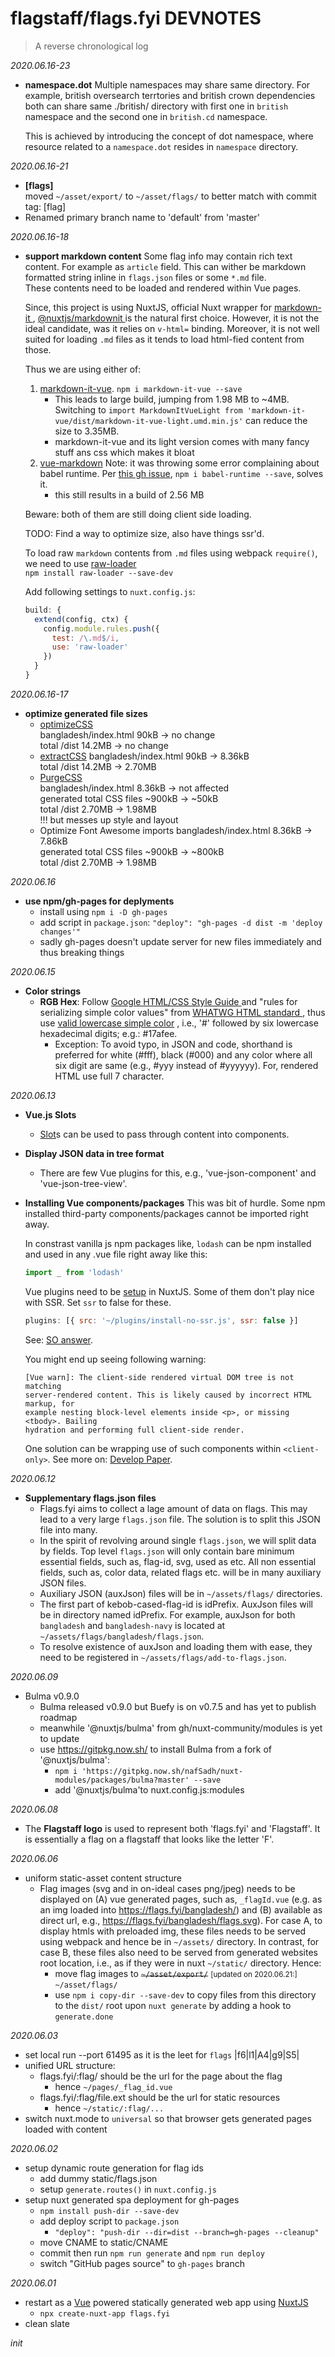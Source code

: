 # flagstaff/flags.fyi DEVNOTES

> A reverse chronological log

_2020.06.16-23_

- **namespace.dot**
  Multiple namespaces may share same directory. For example, british oversearch
  terrtories and british crown dependencies both can share same ./british/
  directory with first one in `british` namespace and the second one in
  `british.cd` namespace.

  This is achieved by introducing the concept of dot namespace, where
  resource related to a `namespace.dot` resides in `namespace` directory.

_2020.06.16-21_

- **[flags]**  
  moved `~/asset/export/` to `~/asset/flags/` to better match with commit tag:
  [flag]
- Renamed primary branch name to 'default' from 'master'

_2020.06.16-18_

- **support markdown content**
  Some flag info may contain rich text content. For example as `article` field.
  This can wither be markdown formatted string inline in `flags.json` files or
  some `*.md` file.  
   These contents need to be loaded and rendered within Vue pages.

  Since, this project is using NuxtJS, official Nuxt wrapper for [markdown-it
  ](https://github.com/markdown-it/markdown-it), [@nuxtjs/markdownit
  ](https://github.com/nuxt-community/modules/tree/master/packages/markdownit)
  is the natural first choice. However, it is not the ideal candidate, was it
  relies on `v-html=` binding. Moreover, it is not well suited for loading `.md`
  files as it tends to load html-fied content from those.

  Thus we are using either of:

  1. [markdown-it-vue](https://github.com/ravenq/markdown-it-vue).
     `npm i markdown-it-vue --save`
     - This leads to large build, jumping from 1.98 MB to ~4MB. Switching to
       `import MarkdownItVueLight from 'markdown-it-vue/dist/markdown-it-vue-light.umd.min.js'`
       can reduce the size to 3.35MB.
     - markdown-it-vue and its light version comes with many fancy stuff ans css
       which makes it bloat
  2. [vue-markdown](https://www.npmjs.com/package/vue-markdown)
     Note: it was throwing some error complaining about babel runtime.
     Per [this gh issue](https://github.com/miaolz123/vue-markdown/issues/18),
     `npm i babel-runtime --save`, solves it.
     - this still results in a build of 2.56 MB

  Beware: both of them are still doing client side loading.

  TODO: Find a way to optimize size, also have things ssr'd.

  To load raw `markdown` contents from `.md` files using webpack `require()`,
  we need to use [raw-loader](https://webpack.js.org/loaders/raw-loader/)  
  `npm install raw-loader --save-dev`

  Add following settings to `nuxt.config.js`:

  ```js
  build: {
    extend(config, ctx) {
      config.module.rules.push({
        test: /\.md$/i,
        use: 'raw-loader'
      })
    }
  }
  ```

_2020.06.16-17_

- **optimize generated file sizes**
  - [optimizeCSS](https://nuxtjs.org/api/configuration-build/#optimizecss)  
    bangladesh/index.html 90kB -> no change  
    total /dist 14.2MB -> no change
  - [extractCSS](https://nuxtjs.org/api/configuration-build/#extractcss)
    bangladesh/index.html 90kB -> 8.36kB  
    total /dist 14.2MB -> 2.70MB
  - [PurgeCSS](https://github.com/Developmint/nuxt-purgecss)  
    bangladesh/index.html 8.36kB -> not affected  
    generated total CSS files ~900kB -> ~50kB  
    total /dist 2.70MB -> 1.98MB  
    !!! but messes up style and layout
  - Optimize Font Awesome imports
    bangladesh/index.html 8.36kB -> 7.86kB  
    generated total CSS files ~900kB -> ~800kB  
    total /dist 2.70MB -> 1.98MB

_2020.06.16_

- **use npm/gh-pages for deplyments**
  - install using `npm i -D gh-pages`
  - add script in `package.json`:
    `"deploy": "gh-pages -d dist -m 'deploy changes'"`
  - sadly gh-pages doesn't update server for new files immediately and thus
    breaking things

_2020.06.15_

- **Color strings**
  - **RGB Hex**: Follow [Google HTML/CSS Style Guide
    ](https://google.github.io/styleguide/htmlcssguide.html#Capitalization) and
    "rules for serializing simple color values" from [WHATWG HTML standard
    ](https://html.spec.whatwg.org/#colours), thus use [valid lowercase simple
    color](https://html.spec.whatwg.org/#valid-lowercase-simple-colour)
    , i.e., '#' followed by six lowercase hexadecimal digits; e.g.: #17afee.
    - Exception: To avoid typo, in JSON and code, shorthand is preferred for
      white (#fff), black (#000) and any color where all six digit are same
      (e.g., #yyy instead of #yyyyyy). For, rendered HTML use full 7 character.

_2020.06.13_

- **Vue.js Slots**

  - [Slot](https://vuejs.org/v2/guide/components-slots.html)s can be used to pass
    through content into components.

- **Display JSON data in tree format**

  - There are few Vue plugins for this, e.g., 'vue-json-component' and
    'vue-json-tree-view'.

- **Installing Vue components/packages**
  This was bit of hurdle. Some npm installed third-party components/packages
  cannot be imported right away.

  In constrast vanilla js npm packages like, `lodash` can be npm installed and
  used in any .vue file right away like this:

  ```js
  import _ from 'lodash'
  ```

  Vue plugins need to be [setup](https://nuxtjs.org/guide/plugins/#vue-plugins) in
  NuxtJS. Some of them don't play nice with SSR. Set `ssr` to false for these.

  ```js
  plugins: [{ src: '~/plugins/install-no-ssr.js', ssr: false }]
  ```

  See: [SO answer](https://stackoverflow.com/q/54525838/).

  You might end up seeing following warning:

  ```
  [Vue warn]: The client-side rendered virtual DOM tree is not matching
  server-rendered content. This is likely caused by incorrect HTML markup, for
  example nesting block-level elements inside <p>, or missing <tbody>. Bailing
  hydration and performing full client-side render.
  ```

  One solution can be wrapping use of such components within `<client-only>`.
  See more on:
  [Develop Paper](https://developpaper.com/a-common-error-warning-for-nuxt-js/).

_2020.06.12_

- **Supplementary flags.json files**
  - Flags.fyi aims to collect a lage amount of data on flags. This may lead to
    a very large `flags.json` file. The solution is to split this JSON file into
    many.
  - In the spirit of revolving around single `flags.json`, we will split data by
    fields. Top level `flags.json` will only contain bare minimum essential
    fields, such as, flag-id, svg, used as etc. All non essential fields, such
    as, color data, related flags etc. will be in many auxiliary JSON files.
  - Auxiliary JSON (auxJson) files will be in `~/assets/flags/` directories.
  - The first part of kebob-cased-flag-id is idPrefix. AuxJson files will be in
    directory named idPrefix. For example, auxJson for both `bangladesh` and
    `bangladesh-navy` is located at `~/assets/flags/bangladesh/flags.json`.
  - To resolve existence of auxJson and loading them with ease, they need to be
    registered in `~/assets/flags/add-to-flags.json`.

_2020.06.09_

- Bulma v0.9.0
  - Bulma released v0.9.0 but Buefy is on v0.7.5 and has yet to publish roadmap
  - meanwhile '@nuxtjs/bulma' from gh/nuxt-community/modules is yet to update
  - use https://gitpkg.now.sh/ to install Bulma from a fork of '@nuxtjs/bulma':
    - `npm i 'https://gitpkg.now.sh/nafSadh/nuxt-modules/packages/bulma?master' --save`
    - add '@nuxtjs/bulma'to nuxt.config.js:modules

_2020.06.08_

- The **Flagstaff logo** is used to represent both 'flags.fyi' and 'Flagstaff'.
  It is essentially a flag on a flagstaff that looks like the letter 'F'.

_2020.06.06_

- uniform static-asset content structure
  - Flag images (svg and in on-ideal cases png/jpeg) needs to be displayed on
    (A) vue generated pages, such as, `_flagId.vue` (e.g. as an img loaded into
    https://flags.fyi/bangladesh/) and (B) available as direct url, e.g.,
    https://flags.fyi/bangladesh/flags.svg). For case A, to display htmls with
    preloaded img, these files needs to be served using webpack and hence be in
    `~/assets/` directory. In contrast, for case B, these files also need to be
    served from generated websites root location, i.e., as if they were in nuxt
    `~/static/` directory.
    Hence:
    - move flag images to ~~`~/asset/export/`~~
      <small>[updated on 2020.06.21:]</small> `~/asset/flags/`
    - use `npm i copy-dir --save-dev` to copy files from this directory to the
      `dist/` root upon `nuxt generate` by adding a hook to `generate.done`

_2020.06.03_

- set local run --port 61495 as it is the leet for `flags` |f6|l1|A4|g9|S5|
- unified URL structure:
  - flags.fyi/:flag/ should be the url for the page about the flag
    - hence `~/pages/_flag_id.vue`
  - flags.fyi/:flag/file.ext should be the url for static resources
    - hence `~/static/:flag/...`
- switch nuxt.mode to `universal` so that browser gets generated pages loaded with content

_2020.06.02_

- setup dynamic route generation for flag ids
  - add dummy static/flags.json
  - setup `generate.routes()` in `nuxt.config.js`
- setup nuxt generated spa deployment for gh-pages
  - `npm install push-dir --save-dev`
  - add deploy script to `package.json`
    - `"deploy": "push-dir --dir=dist --branch=gh-pages --cleanup"`
  - move CNAME to static/CNAME
  - commit then run `npm run generate` and `npm run deploy`
  - switch "GitHub pages source" to `gh-pages` branch

_2020.06.01_

- restart as a [Vue](https://vuejs.org/) powered statically generated web app
  using [NuxtJS](https://nuxtjs.org/)
  - `npx create-nuxt-app flags.fyi`
- clean slate

_init_

